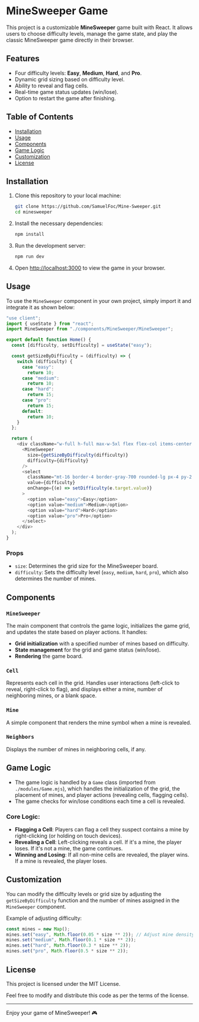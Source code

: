 # MineSweeper Game

This project is a customizable **MineSweeper** game built with React. It allows users to choose difficulty levels, manage the game state, and play the classic MineSweeper game directly in their browser.

## Features

- Four difficulty levels: **Easy**, **Medium**, **Hard**, and **Pro**.
- Dynamic grid sizing based on difficulty level.
- Ability to reveal and flag cells.
- Real-time game status updates (win/lose).
- Option to restart the game after finishing.

## Table of Contents

- [Installation](#installation)
- [Usage](#usage)
- [Components](#components)
- [Game Logic](#game-logic)
- [Customization](#customization)
- [License](#license)

## Installation

1. Clone this repository to your local machine:

   ```bash
   git clone https://github.com/SamuelFoc/Mine-Sweeper.git
   cd minesweeper
   ```

2. Install the necessary dependencies:

   ```bash
   npm install
   ```

3. Run the development server:

   ```bash
   npm run dev
   ```

4. Open [http://localhost:3000](http://localhost:3000) to view the game in your browser.

## Usage

To use the `MineSweeper` component in your own project, simply import it and integrate it as shown below:

```javascript
"use client";
import { useState } from "react";
import MineSweeper from "./components/MineSweeper/MineSweeper";

export default function Home() {
  const [difficulty, setDifficulty] = useState("easy");

  const getSizeByDifficulty = (difficulty) => {
    switch (difficulty) {
      case "easy":
        return 10;
      case "medium":
        return 10;
      case "hard":
        return 15;
      case "pro":
        return 15;
      default:
        return 10;
    }
  };

  return (
    <div className="w-full h-full max-w-5xl flex flex-col items-center justify-center">
      <MineSweeper
        size={getSizeByDifficulty(difficulty)}
        difficulty={difficulty}
      />
      <select
        className="mt-16 border-4 border-gray-700 rounded-lg px-4 py-2 bg-gray-600 text-white font-bold"
        value={difficulty}
        onChange={(e) => setDifficulty(e.target.value)}
      >
        <option value="easy">Easy</option>
        <option value="medium">Medium</option>
        <option value="hard">Hard</option>
        <option value="pro">Pro</option>
      </select>
    </div>
  );
}
```

### Props

- `size`: Determines the grid size for the MineSweeper board.
- `difficulty`: Sets the difficulty level (`easy`, `medium`, `hard`, `pro`), which also determines the number of mines.

## Components

### `MineSweeper`

The main component that controls the game logic, initializes the game grid, and updates the state based on player actions. It handles:

- **Grid initialization** with a specified number of mines based on difficulty.
- **State management** for the grid and game status (win/lose).
- **Rendering** the game board.

### `Cell`

Represents each cell in the grid. Handles user interactions (left-click to reveal, right-click to flag), and displays either a mine, number of neighboring mines, or a blank space.

### `Mine`

A simple component that renders the mine symbol when a mine is revealed.

### `Neighbors`

Displays the number of mines in neighboring cells, if any.

## Game Logic

- The game logic is handled by a `Game` class (imported from `./modules/Game.mjs`), which handles the initialization of the grid, the placement of mines, and player actions (revealing cells, flagging cells).
- The game checks for win/lose conditions each time a cell is revealed.

### Core Logic:

- **Flagging a Cell**: Players can flag a cell they suspect contains a mine by right-clicking (or holding on touch devices).
- **Revealing a Cell**: Left-clicking reveals a cell. If it's a mine, the player loses. If it's not a mine, the game continues.
- **Winning and Losing**: If all non-mine cells are revealed, the player wins. If a mine is revealed, the player loses.

## Customization

You can modify the difficulty levels or grid size by adjusting the `getSizeByDifficulty` function and the number of mines assigned in the `MineSweeper` component.

Example of adjusting difficulty:

```javascript
const mines = new Map();
mines.set("easy", Math.floor(0.05 * size ** 2)); // Adjust mine density
mines.set("medium", Math.floor(0.1 * size ** 2));
mines.set("hard", Math.floor(0.3 * size ** 2));
mines.set("pro", Math.floor(0.5 * size ** 2));
```

## License

This project is licensed under the MIT License.

Feel free to modify and distribute this code as per the terms of the license.

---

Enjoy your game of MineSweeper! 🎮
